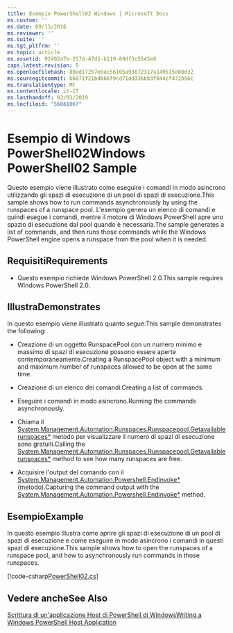 ```yaml
---
title: Esempio PowerShell02 Windows | Microsoft Docs
ms.custom: ''
ms.date: 09/13/2016
ms.reviewer: ''
ms.suite: ''
ms.tgt_pltfrm: ''
ms.topic: article
ms.assetid: 92492a7e-257d-47d3-b119-89df3c5545e8
caps.latest.revision: 9
ms.openlocfilehash: 89ad17257ebac56105a93672317a149515e80d32
ms.sourcegitcommit: b6871f21bd666f9cd71dd336bb3f844cf472b56c
ms.translationtype: MT
ms.contentlocale: it-IT
ms.lasthandoff: 02/03/2019
ms.locfileid: "56861067"
---
```

# <a name="windows-powershell02-sample"></a><span data-ttu-id="d6955-102">Esempio di Windows PowerShell02</span><span class="sxs-lookup"><span data-stu-id="d6955-102">Windows PowerShell02 Sample</span></span>

<span data-ttu-id="d6955-103">Questo esempio viene illustrato come eseguire i comandi in modo asincrono utilizzando gli spazi di esecuzione di un pool di spazi di esecuzione.</span><span class="sxs-lookup"><span data-stu-id="d6955-103">This sample shows how to run commands asynchronously by using the runspaces of a runspace pool.</span></span> <span data-ttu-id="d6955-104">L'esempio genera un elenco di comandi e quindi esegue i comandi, mentre il motore di Windows PowerShell apre uno spazio di esecuzione dal pool quando è necessaria.</span><span class="sxs-lookup"><span data-stu-id="d6955-104">The sample generates a list of commands, and then runs those commands while the Windows PowerShell engine opens a runspace from the pool when it is needed.</span></span>

## <a name="requirements"></a><span data-ttu-id="d6955-105">Requisiti</span><span class="sxs-lookup"><span data-stu-id="d6955-105">Requirements</span></span>

- <span data-ttu-id="d6955-106">Questo esempio richiede Windows PowerShell 2.0.</span><span class="sxs-lookup"><span data-stu-id="d6955-106">This sample requires Windows PowerShell 2.0.</span></span>

## <a name="demonstrates"></a><span data-ttu-id="d6955-107">Illustra</span><span class="sxs-lookup"><span data-stu-id="d6955-107">Demonstrates</span></span>

<span data-ttu-id="d6955-108">In questo esempio viene illustrato quanto segue:</span><span class="sxs-lookup"><span data-stu-id="d6955-108">This sample demonstrates the following:</span></span>

- <span data-ttu-id="d6955-109">Creazione di un oggetto RunspacePool con un numero minimo e massimo di spazi di esecuzione possono essere aperte contemporaneamente.</span><span class="sxs-lookup"><span data-stu-id="d6955-109">Creating a RunspacePool object with a minimum and maximum number of runspaces allowed to be open at the same time.</span></span>

- <span data-ttu-id="d6955-110">Creazione di un elenco dei comandi.</span><span class="sxs-lookup"><span data-stu-id="d6955-110">Creating a list of commands.</span></span>

- <span data-ttu-id="d6955-111">Eseguire i comandi in modo asincrono.</span><span class="sxs-lookup"><span data-stu-id="d6955-111">Running the commands asynchronously.</span></span>

- <span data-ttu-id="d6955-112">Chiama il [System.Management.Automation.Runspaces.Runspacepool.Getavailablerunspaces\*](/dotnet/api/System.Management.Automation.Runspaces.RunspacePool.GetAvailableRunspaces) metodo per visualizzare il numero di spazi di esecuzione sono gratuiti.</span><span class="sxs-lookup"><span data-stu-id="d6955-112">Calling the [System.Management.Automation.Runspaces.Runspacepool.Getavailablerunspaces\*](/dotnet/api/System.Management.Automation.Runspaces.RunspacePool.GetAvailableRunspaces) method to see how many runspaces are free.</span></span>

- <span data-ttu-id="d6955-113">Acquisire l'output del comando con il [System.Management.Automation.Powershell.Endinvoke\*](/dotnet/api/System.Management.Automation.PowerShell.EndInvoke) (metodo).</span><span class="sxs-lookup"><span data-stu-id="d6955-113">Capturing the command output with the [System.Management.Automation.Powershell.Endinvoke\*](/dotnet/api/System.Management.Automation.PowerShell.EndInvoke) method.</span></span>

## <a name="example"></a><span data-ttu-id="d6955-114">Esempio</span><span class="sxs-lookup"><span data-stu-id="d6955-114">Example</span></span>

<span data-ttu-id="d6955-115">In questo esempio illustra come aprire gli spazi di esecuzione di un pool di spazi di esecuzione e come eseguire in modo asincrono i comandi in questi spazi di esecuzione.</span><span class="sxs-lookup"><span data-stu-id="d6955-115">This sample shows how to open the runspaces of a runspace pool, and how to asynchronously run commands in those runspaces.</span></span>

[!code-csharp[PowerShell02.cs](../../powershell-sdk-samples/SDK-2.0/csharp/PowerShell02/PowerShell02.cs#L11-L96 "PowerShell02.cs")]

## <a name="see-also"></a><span data-ttu-id="d6955-116">Vedere anche</span><span class="sxs-lookup"><span data-stu-id="d6955-116">See Also</span></span>

[<span data-ttu-id="d6955-117">Scrittura di un'applicazione Host di PowerShell di Windows</span><span class="sxs-lookup"><span data-stu-id="d6955-117">Writing a Windows PowerShell Host Application</span></span>](./writing-a-windows-powershell-host-application.md)